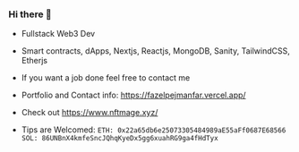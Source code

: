 ### Hi there 👋

- Fullstack Web3 Dev
-  Smart contracts, dApps, Nextjs, Reactjs, MongoDB, Sanity, TailwindCSS, Etherjs
-  If you want a job done feel free to contact me
- Portfolio and Contact info:  https://fazelpejmanfar.vercel.app/

- Check out https://www.nftmage.xyz/
- Tips are Welcomed: `ETH: 0x22a65db6e25073305484989aE55aFf0687E68566` `SOL: 86UNBnX4kmfeSncJQhqKyeDx5gg6xuahRG9ga4fHdTyx`

